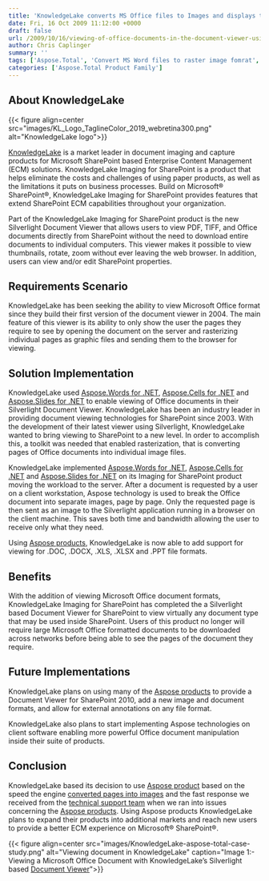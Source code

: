 ```yaml
---
title: 'KnowledgeLake converts MS Office files to Images and displays them in Silverlight Document Viewer using APIs'
date: Fri, 16 Oct 2009 11:12:00 +0000
draft: false
url: /2009/10/16/viewing-of-office-documents-in-the-document-viewer-using-apis/
author: Chris Caplinger
summary: ''
tags: ['Aspose.Total', 'Convert MS Word files to raster image fomrat', 'Convert PDF pages to JPEG PNG using Aspose.PDF for .NET', 'Convert PowerPoint slides to JPEG PNG using Aspose.Slides for .NET', 'Render Excel worksheets to raster image format using Aspose.Cells for .NET', 'Success Stories', 'View MS Office files online']
categories: ['Aspose.Total Product Family']
---
```


## About KnowledgeLake



{{< figure align=center src="images/KL_Logo_TaglineColor_2019_webretina300.png" alt="KnowledgeLake logo">}}


[KnowledgeLake][1] is a market leader in document imaging and capture products for Microsoft SharePoint based Enterprise Content Management (ECM) solutions. KnowledgeLake Imaging for SharePoint is a product that helps eliminate the costs and challenges of using paper products, as well as the limitations it puts on business processes. Build on Microsoft® SharePoint®, KnowledgeLake Imaging for SharePoint provides features that extend SharePoint ECM capabilities throughout your organization.

Part of the KnowledgeLake Imaging for SharePoint product is the new Silverlight Document Viewer that allows users to view PDF, TIFF, and Office documents directly from SharePoint without the need to download entire documents to individual computers. This viewer makes it possible to view thumbnails, rotate, zoom without ever leaving the web browser. In addition, users can view and/or edit SharePoint properties.

## Requirements Scenario

KnowledgeLake has been seeking the ability to view Microsoft Office format since they build their first version of the document viewer in 2004. The main feature of this viewer is its ability to only show the user the pages they require to see by opening the document on the server and rasterizing individual pages as graphic files and sending them to the browser for viewing.

## Solution Implementation

KnowledgeLake used [Aspose.Words for .NET][2], [Aspose.Cells for .NET][3] and [Aspose.Slides for .NET][4] to enable viewing of Office documents in their Silverlight Document Viewer. KnowledgeLake has been an industry leader in providing document viewing technologies for SharePoint since 2003. With the development of their latest viewer using Silverlight, KnowledgeLake wanted to bring viewing to SharePoint to a new level. In order to accomplish this, a toolkit was needed that enabled rasterization, that is converting pages of Office documents into individual image files.

KnowledgeLake implemented [Aspose.Words for .NET][5], [Aspose.Cells for .NET][6] and [Aspose.Slides for .NET][7] on its Imaging for SharePoint product moving the workload to the server. After a document is requested by a user on a client workstation, Aspose technology is used to break the Office document into separate images, page by page. Only the requested page is then sent as an image to the Silverlight application running in a browser on the client machine. This saves both time and bandwidth allowing the user to receive only what they need.

Using [Aspose products][8], KnowledgeLake is now able to add support for viewing for .DOC, .DOCX, .XLS, .XLSX and .PPT file formats.

## Benefits

With the addition of viewing Microsoft Office document formats, KnowledgeLake Imaging for SharePoint has completed the a Silverlight based Document Viewer for SharePoint to view virtually any document type that may be used inside SharePoint. Users of this product no longer will require large Microsoft Office formatted documents to be downloaded across networks before being able to see the pages of the document they require.

## Future Implementations

KnowledgeLake plans on using many of the [Aspose products][9] to provide a Document Viewer for SharePoint 2010, add a new image and document formats, and allow for external annotations on any file format.

KnowledgeLake also plans to start implementing Aspose technologies on client software enabling more powerful Office document manipulation inside their suite of products.

## Conclusion

KnowledgeLake based its decision to use [Aspose product][10] based on the speed the engine [converted pages into images][11] and the fast response we received from the [technical support team][12] when we ran into issues concerning the [Aspose products][13]. Using Aspose products KnowledgeLake plans to expand their products into additional markets and reach new users to provide a better ECM experience on Microsoft® SharePoint®.



{{< figure align=center src="images/KnowledgeLake-aspose-total-case-study.png" alt="Viewing document in KnowledgeLake" caption="Image 1:- Viewing a Microsoft Office Document with KnowledgeLake’s Silverlight based [Document Viewer](https://products.groupdocs.com/viewer)">}}


[1]: https://www.knowledgelake.com/
[2]: https://products.aspose.com/words/net
[3]: https://products.aspose.com/cells/net
[4]: https://products.aspose.com/slides/net
[5]: https://products.aspose.com/words/net
[6]: https://products.aspose.com/cells/net
[7]: https://products.aspose.com/slides/net
[8]: https://products.aspose.com/
[9]: https://products.aspose.com/
[10]: https://products.aspose.com/
[11]: https://docs.aspose.com/display/wordsnet/Converting+to+Fixed-page+Format#ConvertingtoFixed-pageFormat-SavingtoFixed-pageFormat
[12]: https://forum.aspose.com/
[13]: https://products.aspose.com/




